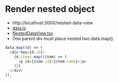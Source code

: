 # Render nested object

- http://localhost:3000/nested-data-view
- [data.js](./src/nested-data/data.js)
- [NestedDataView.tsx](./src/nested-data/NestedDataView.tsx)
- One parent div must place nested two data.map().

```js
data.map((d) => (
  <div key={d.id}>
    {d.items.map((item) => (
      <p id={item.id}>{item.name}</p>
    ))}
  </div>
));
```
